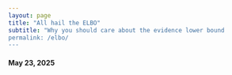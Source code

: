 ```yaml
---
layout: page
title: "All hail the ELBO"
subtitle: "Why you should care about the evidence lower bound
permalink: /elbo/
---
```

#### May 23, 2025
